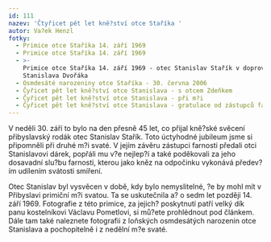 ```yaml
---
id: 111
nazev: 'Čtyřicet pět let kně?ství otce Staříka '
autor: Va?ek Henzl
fotky:
  - Primice otce Staříka 14. září 1969
  - Primice otce Staříka 14. září 1969
  - >-
    Primice otce Staříka 14. září 1969 - otec Stanislav Stařík v doprovodu P. 
    Stanislava Dvořáka
  - Osmdesáté narozeniny otce Staříka - 30. června 2006
  - Čyřicet pět let kně?ství otce Stanislava - s otcem Zdeňkem
  - Čyřicet pět let kně?ství otce Stanislava - při m?i
  - Čyřicet pět let kně?ství otce Stanislava - gratulace od zástupců farnosti
---
```

V neděli 30. září to bylo na den přesně 45 let, co přijal kně?ské svěcení přibyslavský rodák otec Stanislav Stařík. Toto úctyhodné jubileum jsme si připomněli při druhé m?i svaté. V jejím závěru zástupci farnosti předali otci Stanislavovi dárek, popřáli mu v?e nejlep?í a také poděkovali za jeho dosavadní slu?bu farnosti, kterou jako kněz na odpočinku vykonává předev?ím udílením svátosti smíření.<p>
Otec Stanislav byl vysvěcen v době, kdy bylo nemyslitelné, ?e by mohl mít v Přibyslavi primiční m?i svatou. Ta se uskutečnila a? o sedm let později 14. září 1969. Fotografie z této primice, za jejich? poskytnutí patří velký dík panu kostelníkovi Václavu Pometlovi, si mů?ete prohlédnout pod článkem. Dále tam také naleznete fotografii z loňských osmdesátých narozenin otce Stanislava a pochopitelně i z nedělní m?e svaté.<p>
